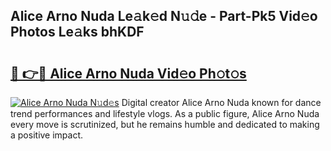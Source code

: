 ## Alice Arno Nuda Le𝚊k𝚎d N𝚞𝚍e - Part-Pk5 Vid𝚎o Photos Le𝚊ks bhKDF

# <h2><a href="http://fbdho9.evod.top/?m=Alice+Arno+Nuda">🔗 👉🔴 Alice Arno Nuda Vid𝚎o Ph𝚘t𝚘s</a></h2>

[![Alice Arno Nuda N𝚞d𝚎s](https://i.imgur.com/8V9OHl7.gif)](http://fbdho9.evod.top/?m=Alice+Arno+Nuda)
Digital creator Alice Arno Nuda known for dance trend performances and lifestyle vlogs. As a public figure, Alice Arno Nuda every move is scrutinized, but he remains humble and dedicated to making a positive impact. 
